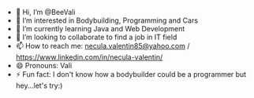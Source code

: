 - 👋 Hi, I’m @BeeVali
- 👀 I’m interested in Bodybuilding, Programming and Cars
- 🌱 I’m currently learning Java and Web Development
- 💞️ I’m looking to collaborate to find a job in IT field
- 📫 How to reach me: necula.valentin85@yahoo.com / https://www.linkedin.com/in/necula-valentin/
- 😄 Pronouns: Vali
- ⚡ Fun fact: I don't know how a bodybuilder could be a programmer but hey...let's try:)



<!---
BeeVali/BeeVali is a ✨ special ✨ repository because its `README.md` (this file) appears on your GitHub profile.
You can click the Preview link to take a look at your changes.
--->
